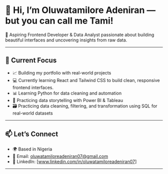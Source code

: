 # 👋 Hi, I’m Oluwatamilore Adeniran — but you can call me Tami!

🎯 Aspiring Frontend Developer & Data Analyst passionate about building beautiful interfaces and uncovering insights from raw data.

---

## 🚀 Current Focus

- 📈 Building my portfolio with real-world projects
- 💻 Currently learning React and Tailwind CSS to build clean, responsive frontend interfaces.
- 📊 Learning Python for data cleaning and automation  
- 🧠 Practicing data storytelling with Power BI & Tableau
- 🗃️ Practicing data cleaning, filtering, and transformation using SQL for real-world datasets

---

## 📫 Let’s Connect

- 🌍 Based in Nigeria  
- 📧 Email: oluwatamiloreadeniran07@gmail.com  
- 💼 LinkedIn: [www.linkedin.com/in/oluwatamiloreadeniran07] 

---

